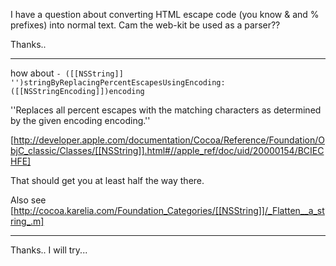 I have a question about converting HTML escape code (you know & and % prefixes) into normal text.
Cam the web-kit be used as a parser??

Thanks..

----

how about <code>- ([[NSString]] '')stringByReplacingPercentEscapesUsingEncoding:([[NSStringEncoding]])encoding</code>

''Replaces all percent escapes with the matching characters as determined by the given encoding encoding.''

[http://developer.apple.com/documentation/Cocoa/Reference/Foundation/ObjC_classic/Classes/[[NSString]].html#//apple_ref/doc/uid/20000154/BCIECHFE]

That should get you at least half the way there.

Also see [http://cocoa.karelia.com/Foundation_Categories/[[NSString]]/_Flatten__a_string_.m]

----

Thanks.. I will try...